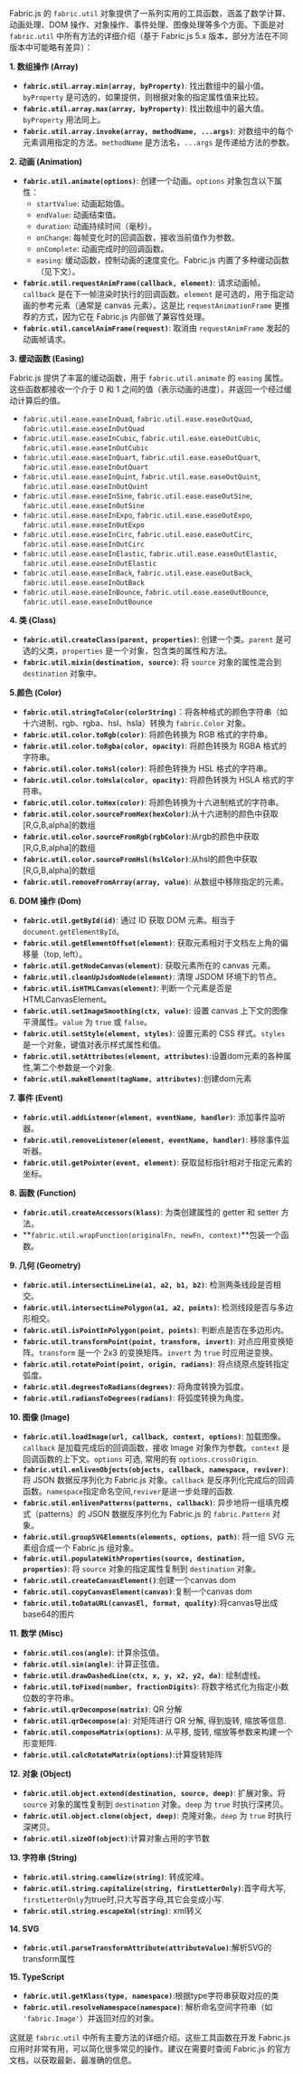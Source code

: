 Fabric.js 的 `fabric.util` 对象提供了一系列实用的工具函数，涵盖了数学计算、动画处理、DOM 操作、对象操作、事件处理、图像处理等多个方面。下面是对 `fabric.util` 中所有方法的详细介绍（基于 Fabric.js 5.x 版本，部分方法在不同版本中可能略有差异）：

**1. 数组操作 (Array)**

*   **`fabric.util.array.min(array, byProperty)`**: 找出数组中的最小值。`byProperty` 是可选的，如果提供，则根据对象的指定属性值来比较。
*   **`fabric.util.array.max(array, byProperty)`**: 找出数组中的最大值。`byProperty` 用法同上。
*   **`fabric.util.array.invoke(array, methodName, ...args)`**: 对数组中的每个元素调用指定的方法。`methodName` 是方法名，`...args` 是传递给方法的参数。

**2. 动画 (Animation)**

*   **`fabric.util.animate(options)`**: 创建一个动画。`options` 对象包含以下属性：
    *   `startValue`: 动画起始值。
    *   `endValue`: 动画结束值。
    *   `duration`: 动画持续时间（毫秒）。
    *   `onChange`: 每帧变化时的回调函数，接收当前值作为参数。
    *   `onComplete`: 动画完成时的回调函数。
    *   `easing`: 缓动函数，控制动画的速度变化。Fabric.js 内置了多种缓动函数（见下文）。
*   **`fabric.util.requestAnimFrame(callback, element)`**: 请求动画帧。`callback` 是在下一帧渲染时执行的回调函数。`element` 是可选的，用于指定动画的参考元素（通常是 canvas 元素）。这是比 `requestAnimationFrame` 更推荐的方式，因为它在 Fabric.js 内部做了兼容性处理。
*   **`fabric.util.cancelAnimFrame(request)`**: 取消由 `requestAnimFrame` 发起的动画帧请求。

**3. 缓动函数 (Easing)**

Fabric.js 提供了丰富的缓动函数，用于 `fabric.util.animate` 的 `easing` 属性。这些函数都接收一个介于 0 和 1 之间的值（表示动画的进度），并返回一个经过缓动计算后的值。

*   `fabric.util.ease.easeInQuad`, `fabric.util.ease.easeOutQuad`, `fabric.util.ease.easeInOutQuad`
*   `fabric.util.ease.easeInCubic`, `fabric.util.ease.easeOutCubic`, `fabric.util.ease.easeInOutCubic`
*   `fabric.util.ease.easeInQuart`, `fabric.util.ease.easeOutQuart`, `fabric.util.ease.easeInOutQuart`
*   `fabric.util.ease.easeInQuint`, `fabric.util.ease.easeOutQuint`, `fabric.util.ease.easeInOutQuint`
*   `fabric.util.ease.easeInSine`, `fabric.util.ease.easeOutSine`, `fabric.util.ease.easeInOutSine`
*   `fabric.util.ease.easeInExpo`, `fabric.util.ease.easeOutExpo`, `fabric.util.ease.easeInOutExpo`
*   `fabric.util.ease.easeInCirc`, `fabric.util.ease.easeOutCirc`, `fabric.util.ease.easeInOutCirc`
*   `fabric.util.ease.easeInElastic`, `fabric.util.ease.easeOutElastic`, `fabric.util.ease.easeInOutElastic`
*   `fabric.util.ease.easeInBack`, `fabric.util.ease.easeOutBack`, `fabric.util.ease.easeInOutBack`
*   `fabric.util.ease.easeInBounce`, `fabric.util.ease.easeOutBounce`, `fabric.util.ease.easeInOutBounce`

**4. 类 (Class)**

*   **`fabric.util.createClass(parent, properties)`**: 创建一个类。`parent` 是可选的父类，`properties` 是一个对象，包含类的属性和方法。
*   **`fabric.util.mixin(destination, source)`**: 将 `source` 对象的属性混合到 `destination` 对象中。

**5.颜色 (Color)**

*   **`fabric.util.stringToColor(colorString)`**：将各种格式的颜色字符串（如十六进制、rgb、rgba、hsl、hsla）转换为 `fabric.Color` 对象。
*   **`fabric.util.color.toRgb(color)`**: 将颜色转换为 RGB 格式的字符串。
*   **`fabric.util.color.toRgba(color, opacity)`**: 将颜色转换为 RGBA 格式的字符串。
*   **`fabric.util.color.toHsl(color)`**: 将颜色转换为 HSL 格式的字符串。
*   **`fabric.util.color.toHsla(color, opacity)`**: 将颜色转换为 HSLA 格式的字符串。
*   **`fabric.util.color.toHex(color)`**: 将颜色转换为十六进制格式的字符串。
*   **`fabric.util.color.sourceFromHex(hexColor)`**:从十六进制的颜色中获取[R,G,B,alpha]的数组
*   **`fabric.util.color.sourceFromRgb(rgbColor)`**:从rgb的颜色中获取[R,G,B,alpha]的数组
*   **`fabric.util.color.sourceFromHsl(hslColor)`**:从hsl的颜色中获取[R,G,B,alpha]的数组
*   **`fabric.util.removeFromArray(array, value)`**: 从数组中移除指定的元素。

**6. DOM 操作 (Dom)**

*   **`fabric.util.getById(id)`**: 通过 ID 获取 DOM 元素。相当于 `document.getElementById`。
*   **`fabric.util.getElementOffset(element)`**: 获取元素相对于文档左上角的偏移量（top, left）。
*   **`fabric.util.getNodeCanvas(element)`**: 获取元素所在的 canvas 元素。
*   **`fabric.util.cleanUpJsdomNode(element)`**: 清理 JSDOM 环境下的节点。
*   **`fabric.util.isHTMLCanvas(element)`**: 判断一个元素是否是 HTMLCanvasElement。
*   **`fabric.util.setImageSmoothing(ctx, value)`**: 设置 canvas 上下文的图像平滑属性。`value` 为 `true` 或 `false`。
*   **`fabric.util.setStyle(element, styles)`**: 设置元素的 CSS 样式。`styles` 是一个对象，键值对表示样式属性和值。
*   **`fabric.util.setAttributes(element, attributes)`**:设置dom元素的各种属性,第二个参数是一个对象.
*   **`fabric.util.makeElement(tagName, attributes)`**:创建dom元素

**7. 事件 (Event)**

*   **`fabric.util.addListener(element, eventName, handler)`**: 添加事件监听器。
*   **`fabric.util.removeListener(element, eventName, handler)`**: 移除事件监听器。
*   **`fabric.util.getPointer(event, element)`**: 获取鼠标指针相对于指定元素的坐标。

**8. 函数 (Function)**

*   **`fabric.util.createAccessors(klass)`**: 为类创建属性的 getter 和 setter 方法。
*   **`fabric.util.wrapFunction(originalFn, newFn, context)`**包装一个函数。

**9. 几何 (Geometry)**

*   **`fabric.util.intersectLineLine(a1, a2, b1, b2)`**: 检测两条线段是否相交。
*   **`fabric.util.intersectLinePolygon(a1, a2, points)`**: 检测线段是否与多边形相交。
*   **`fabric.util.isPointInPolygon(point, points)`**: 判断点是否在多边形内。
*   **`fabric.util.transformPoint(point, transform, invert)`**: 对点应用变换矩阵。`transform` 是一个 2x3 的变换矩阵。`invert` 为 `true` 时应用逆变换。
*   **`fabric.util.rotatePoint(point, origin, radians)`**: 将点绕原点旋转指定弧度。
*   **`fabric.util.degreesToRadians(degrees)`**: 将角度转换为弧度。
*   **`fabric.util.radiansToDegrees(radians)`**: 将弧度转换为角度。

**10. 图像 (Image)**

*   **`fabric.util.loadImage(url, callback, context, options)`**: 加载图像。`callback` 是加载完成后的回调函数，接收 Image 对象作为参数。`context` 是回调函数的上下文。`options` 可选, 常用的有 `options.crossOrigin`.
*   **`fabric.util.enlivenObjects(objects, callback, namespace, reviver)`**: 将 JSON 数据反序列化为 Fabric.js 对象。`callback` 是反序列化完成后的回调函数。`namespace`指定命名空间,`reviver`是进一步处理的函数.
*  **`fabric.util.enlivenPatterns(patterns, callback)`**: 异步地将一组填充模式（patterns）的 JSON 数据反序列化为 Fabric.js 的 `fabric.Pattern` 对象。
*   **`fabric.util.groupSVGElements(elements, options, path)`**: 将一组 SVG 元素组合成一个 Fabric.js 组对象。
*   **`fabric.util.populateWithProperties(source, destination, properties)`**: 将 `source` 对象的指定属性复制到 `destination` 对象。
*   **`fabric.util.createCanvasElement()`**:创建一个canvas dom
*   **`fabric.util.copyCanvasElement(canvas)`**:复制一个canvas dom
*   **`fabric.util.toDataURL(canvasEl, format, quality)`**:将canvas导出成base64的图片

**11. 数学 (Misc)**

*   **`fabric.util.cos(angle)`**: 计算余弦值。
*   **`fabric.util.sin(angle)`**: 计算正弦值。
*   **`fabric.util.drawDashedLine(ctx, x, y, x2, y2, da)`**: 绘制虚线。
*   **`fabric.util.toFixed(number, fractionDigits)`**: 将数字格式化为指定小数位数的字符串。
* **`fabric.util.qrDecompose(matrix)`**: QR 分解
* **`fabric.util.qrDecompose(a)`**: 对矩阵进行 QR 分解, 得到旋转, 缩放等信息.
* **`fabric.util.composeMatrix(options)`**: 从平移, 旋转, 缩放等参数来构建一个形变矩阵.
* **`fabric.util.calcRotateMatrix(options)`**:计算旋转矩阵

**12. 对象 (Object)**

*   **`fabric.util.object.extend(destination, source, deep)`**: 扩展对象。将 `source` 对象的属性复制到 `destination` 对象。`deep` 为 `true` 时执行深拷贝。
*   **`fabric.util.object.clone(object, deep)`**: 克隆对象。`deep` 为 `true` 时执行深拷贝。
*    **`fabric.util.sizeOf(object)`**:计算对象占用的字节数

**13. 字符串 (String)**
*  **`fabric.util.string.camelize(string)`**: 转成驼峰。
*   **`fabric.util.string.capitalize(string, firstLetterOnly)`**:首字母大写, `firstLetterOnly`为true时,只大写首字母,其它会变成小写.
*  **`fabric.util.string.escapeXml(string)`**: xml转义

**14. SVG**

*   **`fabric.util.parseTransformAttribute(attributeValue)`**:解析SVG的transform属性

**15. TypeScript**

*   **`fabric.util.getKlass(type, namespace)`**:根据type字符串获取对应的类
*   **`fabric.util.resolveNamespace(namespace)`**: 解析命名空间字符串（如 `'fabric.Image'`）并返回对应的对象。

这就是 `fabric.util` 中所有主要方法的详细介绍。这些工具函数在开发 Fabric.js 应用时非常有用，可以简化很多常见的操作。建议在需要时查阅 Fabric.js 的官方文档，以获取最新、最准确的信息。
